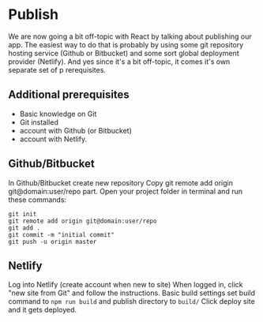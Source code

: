 # Publish

We are now going a bit off-topic with React by talking about publishing our app. The easiest way to do that is probably by using some git repository hosting service (Github or Bitbucket) and some sort global deployment provider (Netlify). And yes since it's a bit off-topic, it comes it's own separate set of p rerequisites.

## Additional prerequisites

- Basic knowledge on Git
- Git installed
- account with Github (or Bitbucket)
- account with Netlify.

## Github/Bitbucket

In Github/Bitbucket create new repository
Copy git remote add origin git@domain:user/repo part.
Open your project folder in terminal and run these commands:

```
git init
git remote add origin git@domain:user/repo
git add .
git commit -m "initial commit"
git push -u origin master
```

## Netlify

Log into Netlify (create account when new to site)
When logged in, click "new site from Git" and follow the instructions.
Basic build settings set build command to `npm run build` and publish directory to `build/`
Click deploy site and it gets deployed.
